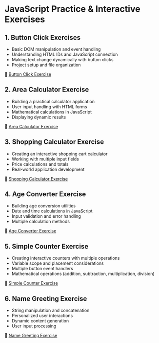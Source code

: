 # JavaScript Practice & Interactive Exercises

## 1. Button Click Exercises

- Basic DOM manipulation and event handling
- Understanding HTML IDs and JavaScript connection
- Making text change dynamically with button clicks
- Project setup and file organization

📖 [Button Click Exercise](00-exercise-button-click.md)

## 2. Area Calculator Exercise

- Building a practical calculator application
- User input handling with HTML forms
- Mathematical calculations in JavaScript
- Displaying dynamic results

📖 [Area Calculator Exercise](01-exercise-area-calculator.md)

## 3. Shopping Calculator Exercise

- Creating an interactive shopping cart calculator
- Working with multiple input fields
- Price calculations and totals
- Real-world application development

📖 [Shopping Calculator Exercise](02-exercise-shopping-calculator.md)

## 4. Age Converter Exercise

- Building age conversion utilities
- Date and time calculations in JavaScript
- Input validation and error handling
- Multiple calculation methods

📖 [Age Converter Exercise](03-exercise-age-converter.md)

## 5. Simple Counter Exercise

- Creating interactive counters with multiple operations
- Variable scope and placement considerations
- Multiple button event handlers
- Mathematical operations (addition, subtraction, multiplication, division)

📖 [Simple Counter Exercise](04-exercise-simple-counter.md)

## 6. Name Greeting Exercise

- String manipulation and concatenation
- Personalized user interactions
- Dynamic content generation
- User input processing

📖 [Name Greeting Exercise](05-exercise-name-greeting.md)
